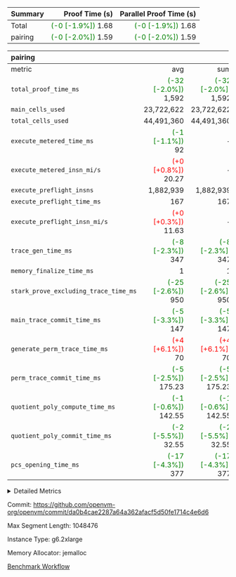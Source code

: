 | Summary | Proof Time (s) | Parallel Proof Time (s) |
|:---|---:|---:|
| Total | <span style='color: green'>(-0 [-1.9%])</span> 1.68 | <span style='color: green'>(-0 [-1.9%])</span> 1.68 |
| pairing | <span style='color: green'>(-0 [-2.0%])</span> 1.59 | <span style='color: green'>(-0 [-2.0%])</span> 1.59 |


| pairing |||||
|:---|---:|---:|---:|---:|
|metric|avg|sum|max|min|
| `total_proof_time_ms ` | <span style='color: green'>(-32 [-2.0%])</span> 1,592 | <span style='color: green'>(-32 [-2.0%])</span> 1,592 | <span style='color: green'>(-32 [-2.0%])</span> 1,592 | <span style='color: green'>(-32 [-2.0%])</span> 1,592 |
| `main_cells_used     ` |  23,722,622 |  23,722,622 |  23,722,622 |  23,722,622 |
| `total_cells_used    ` |  44,491,360 |  44,491,360 |  44,491,360 |  44,491,360 |
| `execute_metered_time_ms` | <span style='color: green'>(-1 [-1.1%])</span> 92 | -          | -          | -          |
| `execute_metered_insn_mi/s` | <span style='color: red'>(+0 [+0.8%])</span> 20.27 | -          | <span style='color: red'>(+0 [+0.8%])</span> 20.27 | <span style='color: red'>(+0 [+0.8%])</span> 20.27 |
| `execute_preflight_insns` |  1,882,939 |  1,882,939 |  1,882,939 |  1,882,939 |
| `execute_preflight_time_ms` |  167 |  167 |  167 |  167 |
| `execute_preflight_insn_mi/s` | <span style='color: red'>(+0 [+0.3%])</span> 11.63 | -          | <span style='color: red'>(+0 [+0.3%])</span> 11.63 | <span style='color: red'>(+0 [+0.3%])</span> 11.63 |
| `trace_gen_time_ms   ` | <span style='color: green'>(-8 [-2.3%])</span> 347 | <span style='color: green'>(-8 [-2.3%])</span> 347 | <span style='color: green'>(-8 [-2.3%])</span> 347 | <span style='color: green'>(-8 [-2.3%])</span> 347 |
| `memory_finalize_time_ms` |  1 |  1 |  1 |  1 |
| `stark_prove_excluding_trace_time_ms` | <span style='color: green'>(-25 [-2.6%])</span> 950 | <span style='color: green'>(-25 [-2.6%])</span> 950 | <span style='color: green'>(-25 [-2.6%])</span> 950 | <span style='color: green'>(-25 [-2.6%])</span> 950 |
| `main_trace_commit_time_ms` | <span style='color: green'>(-5 [-3.3%])</span> 147 | <span style='color: green'>(-5 [-3.3%])</span> 147 | <span style='color: green'>(-5 [-3.3%])</span> 147 | <span style='color: green'>(-5 [-3.3%])</span> 147 |
| `generate_perm_trace_time_ms` | <span style='color: red'>(+4 [+6.1%])</span> 70 | <span style='color: red'>(+4 [+6.1%])</span> 70 | <span style='color: red'>(+4 [+6.1%])</span> 70 | <span style='color: red'>(+4 [+6.1%])</span> 70 |
| `perm_trace_commit_time_ms` | <span style='color: green'>(-5 [-2.5%])</span> 175.23 | <span style='color: green'>(-5 [-2.5%])</span> 175.23 | <span style='color: green'>(-5 [-2.5%])</span> 175.23 | <span style='color: green'>(-5 [-2.5%])</span> 175.23 |
| `quotient_poly_compute_time_ms` | <span style='color: green'>(-1 [-0.6%])</span> 142.55 | <span style='color: green'>(-1 [-0.6%])</span> 142.55 | <span style='color: green'>(-1 [-0.6%])</span> 142.55 | <span style='color: green'>(-1 [-0.6%])</span> 142.55 |
| `quotient_poly_commit_time_ms` | <span style='color: green'>(-2 [-5.5%])</span> 32.55 | <span style='color: green'>(-2 [-5.5%])</span> 32.55 | <span style='color: green'>(-2 [-5.5%])</span> 32.55 | <span style='color: green'>(-2 [-5.5%])</span> 32.55 |
| `pcs_opening_time_ms ` | <span style='color: green'>(-17 [-4.3%])</span> 377 | <span style='color: green'>(-17 [-4.3%])</span> 377 | <span style='color: green'>(-17 [-4.3%])</span> 377 | <span style='color: green'>(-17 [-4.3%])</span> 377 |



<details>
<summary>Detailed Metrics</summary>

|  | memory_to_vec_partition_time_ms | keygen_time_ms | app proof_time_ms |
| --- | --- | --- |
|  | 58 | 849 | 1,856 | 

| group | prove_segment_time_ms | memory_to_vec_partition_time_ms | fri.log_blowup | execute_metered_time_ms | execute_metered_insns | execute_metered_insn_mi/s | compute_user_public_values_proof_time_ms |
| --- | --- | --- | --- | --- | --- | --- | --- |
| pairing | 1,592 | 41 | 1 | 92 | 1,882,939 | 20.27 | 156 | 

| group | air_name | quotient_deg | interactions | constraints |
| --- | --- | --- | --- | --- |
| pairing | AccessAdapterAir<16> | 2 | 5 | 12 | 
| pairing | AccessAdapterAir<2> | 2 | 5 | 12 | 
| pairing | AccessAdapterAir<32> | 2 | 5 | 12 | 
| pairing | AccessAdapterAir<4> | 2 | 5 | 12 | 
| pairing | AccessAdapterAir<8> | 2 | 5 | 12 | 
| pairing | BitwiseOperationLookupAir<8> | 2 | 2 | 4 | 
| pairing | MemoryMerkleAir<8> | 2 | 4 | 39 | 
| pairing | PersistentBoundaryAir<8> | 2 | 3 | 7 | 
| pairing | PhantomAir | 2 | 3 | 5 | 
| pairing | Poseidon2PeripheryAir<BabyBearParameters>, 1> | 2 | 1 | 286 | 
| pairing | ProgramAir | 1 | 1 | 4 | 
| pairing | RangeTupleCheckerAir<2> | 1 | 1 | 4 | 
| pairing | Rv32HintStoreAir | 2 | 18 | 28 | 
| pairing | VariableRangeCheckerAir | 1 | 1 | 4 | 
| pairing | VmAirWrapper<Rv32BaseAluAdapterAir, BaseAluCoreAir<4, 8> | 2 | 20 | 37 | 
| pairing | VmAirWrapper<Rv32BaseAluAdapterAir, LessThanCoreAir<4, 8> | 2 | 18 | 40 | 
| pairing | VmAirWrapper<Rv32BaseAluAdapterAir, ShiftCoreAir<4, 8> | 2 | 24 | 91 | 
| pairing | VmAirWrapper<Rv32BranchAdapterAir, BranchEqualCoreAir<4> | 2 | 11 | 20 | 
| pairing | VmAirWrapper<Rv32BranchAdapterAir, BranchLessThanCoreAir<4, 8> | 2 | 13 | 35 | 
| pairing | VmAirWrapper<Rv32CondRdWriteAdapterAir, Rv32JalLuiCoreAir> | 2 | 10 | 18 | 
| pairing | VmAirWrapper<Rv32IsEqualModAdapterAir<2, 1, 32, 32>, ModularIsEqualCoreAir<32, 4, 8> | 2 | 25 | 225 | 
| pairing | VmAirWrapper<Rv32JalrAdapterAir, Rv32JalrCoreAir> | 2 | 16 | 20 | 
| pairing | VmAirWrapper<Rv32LoadStoreAdapterAir, LoadSignExtendCoreAir<4, 8> | 2 | 18 | 33 | 
| pairing | VmAirWrapper<Rv32LoadStoreAdapterAir, LoadStoreCoreAir<4> | 2 | 17 | 40 | 
| pairing | VmAirWrapper<Rv32MultAdapterAir, DivRemCoreAir<4, 8> | 2 | 25 | 84 | 
| pairing | VmAirWrapper<Rv32MultAdapterAir, MulHCoreAir<4, 8> | 2 | 24 | 31 | 
| pairing | VmAirWrapper<Rv32MultAdapterAir, MultiplicationCoreAir<4, 8> | 2 | 19 | 19 | 
| pairing | VmAirWrapper<Rv32RdWriteAdapterAir, Rv32AuipcCoreAir> | 2 | 12 | 14 | 
| pairing | VmAirWrapper<Rv32VecHeapAdapterAir<1, 2, 2, 32, 32>, FieldExpressionCoreAir> | 2 | 415 | 480 | 
| pairing | VmAirWrapper<Rv32VecHeapAdapterAir<2, 1, 1, 32, 32>, FieldExpressionCoreAir> | 2 | 158 | 190 | 
| pairing | VmAirWrapper<Rv32VecHeapAdapterAir<2, 2, 2, 32, 32>, FieldExpressionCoreAir> | 2 | 428 | 457 | 
| pairing | VmConnectorAir | 2 | 5 | 11 | 

| group | air_name | segment | rows | prep_cols | perm_cols | main_cols | cells |
| --- | --- | --- | --- | --- | --- | --- | --- |
| pairing | AccessAdapterAir<16> | 0 | 262,144 |  | 16 | 25 | 10,747,904 | 
| pairing | AccessAdapterAir<32> | 0 | 131,072 |  | 16 | 41 | 7,471,104 | 
| pairing | AccessAdapterAir<8> | 0 | 524,288 |  | 16 | 17 | 17,301,504 | 
| pairing | BitwiseOperationLookupAir<8> | 0 | 65,536 | 3 | 8 | 2 | 655,360 | 
| pairing | MemoryMerkleAir<8> | 0 | 32,768 |  | 16 | 32 | 1,572,864 | 
| pairing | PersistentBoundaryAir<8> | 0 | 32,768 |  | 12 | 20 | 1,048,576 | 
| pairing | PhantomAir | 0 | 1 |  | 12 | 6 | 18 | 
| pairing | Poseidon2PeripheryAir<BabyBearParameters>, 1> | 0 | 32,768 |  | 8 | 300 | 10,092,544 | 
| pairing | ProgramAir | 0 | 32,768 |  | 8 | 10 | 589,824 | 
| pairing | RangeTupleCheckerAir<2> | 0 | 524,288 | 2 | 8 | 1 | 4,718,592 | 
| pairing | Rv32HintStoreAir | 0 | 256 |  | 44 | 32 | 19,456 | 
| pairing | VariableRangeCheckerAir | 0 | 262,144 | 2 | 8 | 1 | 2,359,296 | 
| pairing | VmAirWrapper<Rv32BaseAluAdapterAir, BaseAluCoreAir<4, 8> | 0 | 1,048,576 |  | 52 | 36 | 92,274,688 | 
| pairing | VmAirWrapper<Rv32BaseAluAdapterAir, LessThanCoreAir<4, 8> | 0 | 65,536 |  | 40 | 37 | 5,046,272 | 
| pairing | VmAirWrapper<Rv32BaseAluAdapterAir, ShiftCoreAir<4, 8> | 0 | 2,048 |  | 52 | 53 | 215,040 | 
| pairing | VmAirWrapper<Rv32BranchAdapterAir, BranchEqualCoreAir<4> | 0 | 262,144 |  | 28 | 26 | 14,155,776 | 
| pairing | VmAirWrapper<Rv32BranchAdapterAir, BranchLessThanCoreAir<4, 8> | 0 | 131,072 |  | 32 | 32 | 8,388,608 | 
| pairing | VmAirWrapper<Rv32CondRdWriteAdapterAir, Rv32JalLuiCoreAir> | 0 | 8,192 |  | 28 | 18 | 376,832 | 
| pairing | VmAirWrapper<Rv32IsEqualModAdapterAir<2, 1, 32, 32>, ModularIsEqualCoreAir<32, 4, 8> | 0 | 32 |  | 56 | 166 | 7,104 | 
| pairing | VmAirWrapper<Rv32JalrAdapterAir, Rv32JalrCoreAir> | 0 | 65,536 |  | 36 | 28 | 4,194,304 | 
| pairing | VmAirWrapper<Rv32LoadStoreAdapterAir, LoadStoreCoreAir<4> | 0 | 1,048,576 |  | 52 | 41 | 97,517,568 | 
| pairing | VmAirWrapper<Rv32MultAdapterAir, MulHCoreAir<4, 8> | 0 | 256 |  | 72 | 39 | 28,416 | 
| pairing | VmAirWrapper<Rv32MultAdapterAir, MultiplicationCoreAir<4, 8> | 0 | 512 |  | 52 | 31 | 42,496 | 
| pairing | VmAirWrapper<Rv32RdWriteAdapterAir, Rv32AuipcCoreAir> | 0 | 32,768 |  | 28 | 20 | 1,572,864 | 
| pairing | VmAirWrapper<Rv32VecHeapAdapterAir<2, 1, 1, 32, 32>, FieldExpressionCoreAir> | 0 | 1,024 |  | 320 | 263 | 596,992 | 
| pairing | VmAirWrapper<Rv32VecHeapAdapterAir<2, 2, 2, 32, 32>, FieldExpressionCoreAir> | 0 | 16,384 |  | 604 | 497 | 18,038,784 | 
| pairing | VmConnectorAir | 0 | 2 | 1 | 16 | 5 | 42 | 

| group | segment | trace_gen_time_ms | total_proof_time_ms | total_cells_used | total_cells | system_trace_gen_time_ms | stark_prove_excluding_trace_time_ms | single_trace_gen_time_ms | quotient_poly_compute_time_ms | quotient_poly_commit_time_ms | query phase_time_ms | perm_trace_commit_time_ms | pcs_opening_time_ms | partially_prove_time_ms | open_time_ms | memory_finalize_time_ms | main_trace_commit_time_ms | main_cells_used | generate_perm_trace_time_ms | execute_preflight_time_ms | execute_preflight_insns | execute_preflight_insn_mi/s | evaluate matrix_time_ms | eval_and_commit_quotient_time_ms | build fri inputs_time_ms | OpeningProverGpu::open_time_ms |
| --- | --- | --- | --- | --- | --- | --- | --- | --- | --- | --- | --- | --- | --- | --- | --- | --- | --- | --- | --- | --- | --- | --- | --- | --- | --- | --- |
| pairing | 0 | 347 | 1,592 | 44,491,360 | 304,931,516 | 347 | 950 | 0 | 142.55 | 32.55 | 7 | 175.23 | 377 | 248 | 377 | 1 | 147 | 23,722,622 | 70 | 167 | 1,882,939 | 11.63 | 37 | 176 | 3 | 377 | 

| group | segment | trace_height_constraint | weighted_sum | threshold |
| --- | --- | --- | --- | --- |
| pairing | 0 | 0 | 5,382,342 | 2,013,265,921 | 
| pairing | 0 | 1 | 18,152,512 | 2,013,265,921 | 
| pairing | 0 | 2 | 2,691,171 | 2,013,265,921 | 
| pairing | 0 | 3 | 25,000,068 | 2,013,265,921 | 
| pairing | 0 | 4 | 131,072 | 2,013,265,921 | 
| pairing | 0 | 5 | 65,536 | 2,013,265,921 | 
| pairing | 0 | 6 | 6,016,192 | 2,013,265,921 | 
| pairing | 0 | 7 | 4,096 | 2,013,265,921 | 
| pairing | 0 | 8 | 58,426,029 | 2,013,265,921 | 

</details>


Commit: https://github.com/openvm-org/openvm/commit/da0b4cae2287a64a362afacf5d50fe1714c4e6d6

Max Segment Length: 1048476

Instance Type: g6.2xlarge

Memory Allocator: jemalloc

[Benchmark Workflow](https://github.com/openvm-org/openvm/actions/runs/17273122186)
